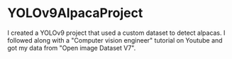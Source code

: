 # YOLOv9AlpacaProject
I created a YOLOv9 project that used a custom dataset to detect alpacas.
I followed along with a "Computer vision engineer" tutorial on Youtube and got my data from "Open image Dataset V7".
